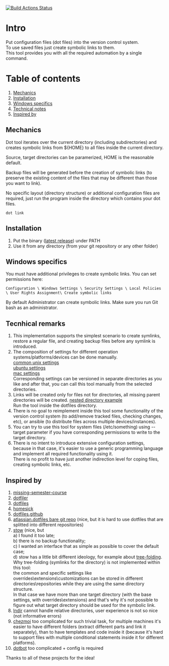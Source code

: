 [![Build Actions Status](https://github.com/yantonov/dot/workflows/ci/badge.svg)](https://github.com/yantonov/dot/actions)

# Intro
Put configuration files (dot files) into the version control system.  
To use saved files just create symbolic links to them.  
This tool provides you with all the required automation by a single command.  

# Table of contents
1. [Mechanics](#mechanics)
2. [Installation](#installation)
3. [Windows specifics](#windows-specifics)
4. [Technical notes](#technical-notes)
5. [Inspired by](#inspired-by)

## Mechanics
Dot tool iterates over the current directory (including subdirectories) and creates symbolic links from ${HOME} to all files inside the current directory.

Source, target directories can be paramerized, HOME is the reasonable default.

Backup files will be generated before the creation of symbolic links (to preserve the existing content of the files that may be different than those you want to link).  

No specific layout (directory structure) or additional configuration files are required, just run the program inside the directory which contains your dot files.

```
dot link
```

## Installation
1. Put the binary ([latest release](https://github.com/yantonov/dot/releases/latest)) under PATH
2. Use it from any directory (from your git repository or any other folder)

## Windows specifics
You must have additional privileges to create symbolic links.
You can set permissions here:
```
Configuration \ Windows Settings \ Security Settings \ Local Policies \ User Rights Assignment\ Create symbolic links
```
By default Administrator can create symbolic links.
Make sure you run Git bash as an administrator.

## Tecnhical remarks
1. This implementation supports the simplest scenario to create symlinks, restore a regular file, and creating backup files before any symlink is introduced.
2. The composition of settings for different operation systems/platforms/devices can be done manually.  
[common unix settings](https://github.com/yantonov/sh/tree/master/nix/dotfiles)  
[ubuntu settings](https://github.com/yantonov/sh/tree/master/ubuntu/dotfiles)  
[mac settings](https://github.com/yantonov/sh/tree/master/mac/dotfiles)  
Corresponding settings can be versioned in separate directories as you like and after that, you can call this tool manually from the selected directories.
3. Links will be created only for files not for directories, all missing parent directories will be created.
[nested directory example](https://github.com/yantonov/lein-conf/tree/master/dotfiles)  
Run the tool inside the dotfiles directory.
4. There is no goal to reimplement inside this tool some functionality of the version control system (to add/remove tracked files, checking changes, etc), or ansible (to distribute files across multiple devices/instances).
5. You can try to use this tool for system files (/etc/something) using --target parameter if you have corresponding permissions to write to the target directory.
6. There is no intent to introduce extensive configuration settings,  
because in that case, it's easier to use a generic programming language and implement all required functionality using it.  
There is no profit to have just another indirection level for coping files, creating symbolic links, etc.

## Inspired by
1. [missing-semester-course](https://github.com/missing-semester/missing-semester/blob/master/_2019/dotfiles.md)
2. [dotfiler](https://github.com/svetlyak40wt/dotfiler)
3. [dotfiles](https://github.com/holman/dotfiles)
4. [homesick](https://github.com/technicalpickles/homesick)
5. [dotfiles.github](https://dotfiles.github.io/)
6. [atlassian.dotfiles bare git repo](https://www.atlassian.com/git/tutorials/dotfiles) (nice, but it is hard to use dotfiles that are splitted into different repositories)
7. [stow](https://www.gnu.org/software/stow/) (nice, but  
a) I found it too late;  
b) there is no backup functionality;  
c) I wanted an interface that as simple as possible to cover the default case;  
d) stow has a little bit different ideology, for example about [tree-folding](https://www.gnu.org/software/stow/manual/stow.html#Tree-folding).  
Why tree-folding (symlinks for the directory) is not implemented within this tool:  
the common and specific settings like overrides\extensions\customizations can be stored in different directories\repositories while they are using the same directory structure.  
In that case we have more than one target directory (with the base settings, with overrides\extensions) and that's why it's not possible to figure out what target directory should be used for the symbolic link.
8. [lndir](https://linux.die.net/man/1/lndir) cannot handle relative directories, user experience is not so nice (not informative errors)  
9. [chezmoi](https://github.com/twpayne/chezmoi) too complicated for such trivial task, for multiple machines it's easier to have different folders (extract different parts and link it separately), than to have templates and code inside it (because it's hard to support files with multiple conditional statements inside it for different platforms).  
10. [dotbot](https://github.com/anishathalye/dotbot) too complicated + config is required  

Thanks to all of these projects for the idea!
